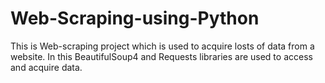 # Web-Scraping-using-Python

This is Web-scraping project which is used to acquire losts of data from a website.
In this BeautifulSoup4 and Requests libraries are used to access and acquire data.

